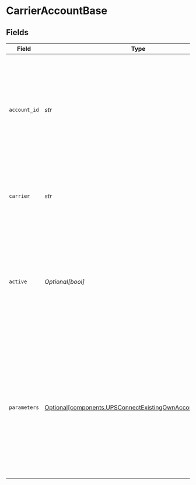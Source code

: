 # CarrierAccountBase


## Fields

| Field                                                                                                                                                                                                                                                                                                                         | Type                                                                                                                                                                                                                                                                                                                          | Required                                                                                                                                                                                                                                                                                                                      | Description                                                                                                                                                                                                                                                                                                                   | Example                                                                                                                                                                                                                                                                                                                       |
| ----------------------------------------------------------------------------------------------------------------------------------------------------------------------------------------------------------------------------------------------------------------------------------------------------------------------------- | ----------------------------------------------------------------------------------------------------------------------------------------------------------------------------------------------------------------------------------------------------------------------------------------------------------------------------- | ----------------------------------------------------------------------------------------------------------------------------------------------------------------------------------------------------------------------------------------------------------------------------------------------------------------------------- | ----------------------------------------------------------------------------------------------------------------------------------------------------------------------------------------------------------------------------------------------------------------------------------------------------------------------------- | ----------------------------------------------------------------------------------------------------------------------------------------------------------------------------------------------------------------------------------------------------------------------------------------------------------------------------- |
| `account_id`                                                                                                                                                                                                                                                                                                                  | *str*                                                                                                                                                                                                                                                                                                                         | :heavy_check_mark:                                                                                                                                                                                                                                                                                                            | Unique identifier of the account. Please check the <a href="https://docs.goshippo.com/docs/carriers/carrieraccounts/">carrier accounts tutorial</a> <br/>page for the `account_id` per carrier.<br> <br/>To protect account information, this field will be masked in any API response.                                       | ****                                                                                                                                                                                                                                                                                                                          |
| `carrier`                                                                                                                                                                                                                                                                                                                     | *str*                                                                                                                                                                                                                                                                                                                         | :heavy_check_mark:                                                                                                                                                                                                                                                                                                            | Name of the carrier (as a token). <br/>Please check the <a href="https://docs.goshippo.com/docs/carriers/carrieraccounts/">carrier accounts tutorial</a> page for all supported carriers.                                                                                                                                     | UPS                                                                                                                                                                                                                                                                                                                           |
| `active`                                                                                                                                                                                                                                                                                                                      | *Optional[bool]*                                                                                                                                                                                                                                                                                                              | :heavy_minus_sign:                                                                                                                                                                                                                                                                                                            | Determines whether the account is active. When creating a shipment, if no `carrier_accounts` are explicitly <br/>passed Shippo will query all carrier accounts that have this field set. By default, this is set to True.                                                                                                     |                                                                                                                                                                                                                                                                                                                               |
| `parameters`                                                                                                                                                                                                                                                                                                                  | [Optional[components.UPSConnectExistingOwnAccountParameters]](../../models/components/upsconnectexistingownaccountparameters.md)                                                                                                                                                                                              | :heavy_minus_sign:                                                                                                                                                                                                                                                                                                            | An array of additional parameters for the account, such as e.g. password or token.<br/>Please check the <a href="https://docs.goshippo.com/docs/carriers/carrieraccounts/">carrier accounts tutorial</a> page for the parameters per carrier.<br> <br/>To protect account information, this field will be masked in any API response. |                                                                                                                                                                                                                                                                                                                               |